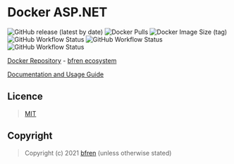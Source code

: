 # Docker ASP.NET

![GitHub release (latest by date)](https://img.shields.io/github/v/release/bfren/docker-aspnet) ![Docker Pulls](https://img.shields.io/docker/pulls/bfren/aspnet?label=pulls) ![Docker Image Size (tag)](https://img.shields.io/docker/image-size/bfren/aspnet/latest?label=size)<br/>
![GitHub Workflow Status](https://img.shields.io/github/workflow/status/bfren/docker-aspnet/dev-3_1?label=.NET+Core+3.1) ![GitHub Workflow Status](https://img.shields.io/github/workflow/status/bfren/docker-aspnet/dev-5_0?label=.NET+Core+5.0) ![GitHub Workflow Status](https://img.shields.io/github/workflow/status/bfren/docker-aspnet/dev-6_0?label=.NET+6.0)

[Docker Repository](https://hub.docker.com/r/bfren/aspnet) - [bfren ecosystem](https://github.com/bfren/docker)

[Documentation and Usage Guide](https://docs.bfren.dev/docker/base-images/asp.net)

## Licence

> [MIT](https://mit.bfren.dev/2020)

## Copyright

> Copyright (c) 2021 [bfren](https://bfren.dev) (unless otherwise stated)
